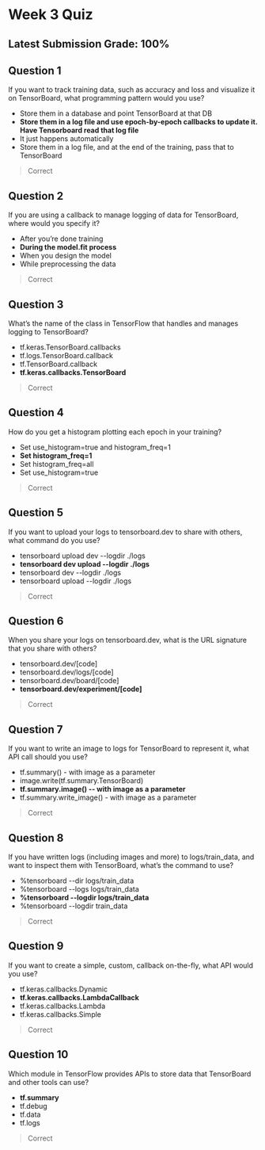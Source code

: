 # Week 3 Quiz
## Latest Submission Grade: 100%

## Question 1
If you want to track training data, such as accuracy and loss and visualize it on TensorBoard, what programming pattern would you use?
* Store them in a database and point TensorBoard at that DB
* **Store them in a log file and use epoch-by-epoch callbacks to update it. Have Tensorboard read that log file**
* It just happens automatically
* Store them in a log file, and at the end of the training, pass that to TensorBoard
> Correct

## Question 2
If you are using a callback to manage logging of data for TensorBoard, where would you specify it?
* After you’re done training
* **During the model.fit process**
* When you design the model
* While preprocessing the data
> Correct

## Question 3
What’s the name of the class in TensorFlow that handles and manages logging to TensorBoard?
* tf.keras.TensorBoard.callbacks
* tf.logs.TensorBoard.callback
* tf.TensorBoard.callback
* **tf.keras.callbacks.TensorBoard**
> Correct

## Question 4
How do you get a histogram plotting each epoch in your training?
* Set use_histogram=true and histogram_freq=1
* **Set histogram_freq=1**
* Set histogram_freq=all
* Set use_histogram=true
> Correct

## Question 5
If you want to upload your logs to tensorboard.dev to share with others, what command do you use?
* tensorboard upload dev --logdir ./logs
* **tensorboard dev upload --logdir ./logs**
* tensorboard dev --logdir ./logs
* tensorboard upload --logdir ./logs
> Correct

## Question 6
When you share your logs on tensorboard.dev, what is the URL signature that you share with others?
* tensorboard.dev/[code]
* tensorboard.dev/logs/[code]
* tensorboard.dev/board/[code]
* **tensorboard.dev/experiment/[code]**
> Correct

## Question 7
If you want to write an image to logs for TensorBoard to represent it, what API call should you use?
* tf.summary() - with image as a parameter
* image.write(tf.summary.TensorBoard)
* **tf.summary.image() -- with image as a parameter**
* tf.summary.write_image() - with image as a parameter
> Correct

## Question 8
If you have written logs (including images and more) to logs/train_data, and want to inspect them with TensorBoard, what’s the command to use?
* %tensorboard --dir logs/train_data
* %tensorboard --logs logs/train_data
* **%tensorboard --logdir logs/train_data**
* %tensorboard --logdir train_data
> Correct

## Question 9
If you want to create a simple, custom, callback on-the-fly, what API would you use?
* tf.keras.callbacks.Dynamic
* **tf.keras.callbacks.LambdaCallback**
* tf.keras.callbacks.Lambda
* tf.keras.callbacks.Simple
> Correct

## Question 10
Which module in TensorFlow provides APIs to store data that TensorBoard and other tools can use?
* **tf.summary**
* tf.debug
* tf.data
* tf.logs
> Correct
